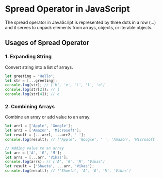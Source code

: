 # Spread Operator in JavaScript

The spread operator in JavaScript is represented by three dots in a row (...) and it serves to unpack elements from arrays, objects, or iterable objects.

## Usages of Spread Operator

### 1. Expanding String

Convert string into a list of arrays.

```javascript
let greeting = "Hello";
let str = [...greeting];
console.log(str); // ['H', 'e', 'l', 'l', 'o']
console.log(str[2]); // l
console.log(str[4]); // o
```
### 2. Combining Arrays
Combine an array or add value to an array.

```javascript
let arr1 = ['Apple', 'Google'];
let arr2 = ['Amazon', 'Microsoft'];
let result = [...arr1, ...arr2, ' '];
console.log(result); // ['Apple', 'Google', ' ', 'Amazon', 'Microsoft']

// Adding value to an array
let arr = ['A', 'G', 'M'];
let arrs = [...arr, 'Vikas'];
console.log(arrs); // ['A', 'G', 'M', 'Vikas']
let result = ['Shweta', ...arr, 'Vikas'];
console.log(result); // ['Shweta', 'A', 'G', 'M', 'Vikas']
```
